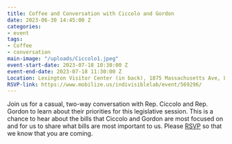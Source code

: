 ```yaml
---
title: Coffee and Conversation with Ciccolo and Gordon
date: 2023-06-30 14:45:00 Z
categories:
- event
tags:
- Coffee
- conversation
main-image: "/uploads/Ciccolo1.jpeg"
event-start-date: 2023-07-18 10:30:00 Z
event-end-date: 2023-07-18 11:30:00 Z
Location: Lexington Visitor Center (in back), 1875 Massachusetts Ave, Lexington, MA
RSVP-link: https://www.mobilize.us/indivisiblelab/event/569296/
---
```


Join us for a casual, two-way conversation with Rep. Ciccolo and Rep. Gordon to learn about their priorities for this legislative session. This is a chance to hear about the bills that Ciccolo and Gordon are most focused on and for us to share what bills are most important to us. Please [RSVP](https://www.mobilize.us/indivisiblelab/event/569296/) so that we know that you are coming.